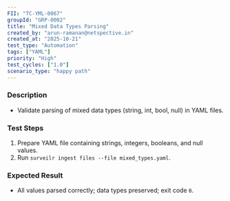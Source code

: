 ```yaml
---
FII: "TC-YML-0067"
groupId: "GRP-0002"
title: "Mixed Data Types Parsing"
created_by: "arun-ramanan@netspective.in"
created_at: "2025-10-21"
test_type: "Automation"
tags: ["YAML"]
priority: "High"
test_cycles: ["1.0"]
scenario_type: "happy path"
---
```


### Description
- Validate parsing of mixed data types (string, int, bool, null) in YAML files.

### Test Steps
1. Prepare YAML file containing strings, integers, booleans, and null values.  
2. Run `surveilr ingest files --file mixed_types.yaml`.  

### Expected Result
- All values parsed correctly; data types preserved; exit code `0`.
